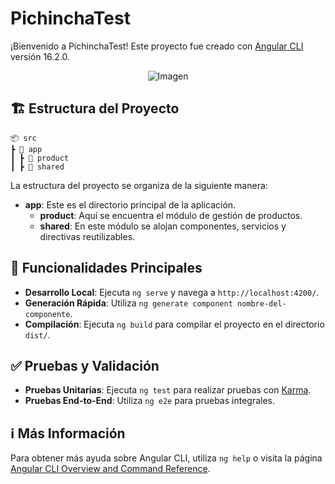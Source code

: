 # PichinchaTest

¡Bienvenido a PichinchaTest! Este proyecto fue creado con [Angular CLI](https://github.com/angular/angular-cli) versión 16.2.0.

<div align="center">
  <img src="https://www.mouseinteractivo.com/wp-content/uploads/mouse-pichincha-0.jpg" alt="Imagen" />
</div>

## 🏗️ Estructura del Proyecto
```
📦 src
┣ 📂 app
┃ ┣ 📂 product
┃ ┣ 📂 shared
```

La estructura del proyecto se organiza de la siguiente manera:

- **app**: Este es el directorio principal de la aplicación.
  - **product**: Aquí se encuentra el módulo de gestión de productos.
  - **shared**: En este módulo se alojan componentes, servicios y directivas reutilizables.

## 🚀 Funcionalidades Principales

- **Desarrollo Local**: Ejecuta `ng serve` y navega a `http://localhost:4200/`.
- **Generación Rápida**: Utiliza `ng generate component nombre-del-componente`.
- **Compilación**: Ejecuta `ng build` para compilar el proyecto en el directorio `dist/`.

## ✅ Pruebas y Validación

- **Pruebas Unitarias**: Ejecuta `ng test` para realizar pruebas con [Karma](https://karma-runner.github.io).
- **Pruebas End-to-End**: Utiliza `ng e2e` para pruebas integrales.

## ℹ️ Más Información

Para obtener más ayuda sobre Angular CLI, utiliza `ng help` o visita la página [Angular CLI Overview and Command Reference](https://angular.io/cli).
